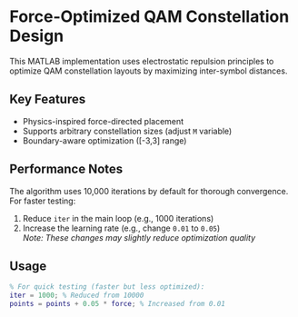 # Force-Optimized QAM Constellation Design

This MATLAB implementation uses electrostatic repulsion principles to optimize QAM constellation layouts by maximizing inter-symbol distances.

## Key Features
- Physics-inspired force-directed placement
- Supports arbitrary constellation sizes (adjust `M` variable)
- Boundary-aware optimization ([-3,3] range)

## Performance Notes
The algorithm uses 10,000 iterations by default for thorough convergence. For faster testing:
1. Reduce `iter` in the main loop (e.g., 1000 iterations)
2. Increase the learning rate (e.g., change `0.01` to `0.05`)  
*Note: These changes may slightly reduce optimization quality*

## Usage
```matlab
% For quick testing (faster but less optimized):
iter = 1000; % Reduced from 10000
points = points + 0.05 * force; % Increased from 0.01
